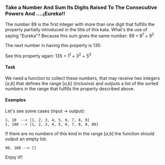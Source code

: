 ### Take a Number And Sum Its Digits Raised To The Consecutive Powers And ....¡Eureka!!
The number 89 is the first integer with more than one digit that fulfills the property partially introduced in the title of this kata. What's the use of saying "Eureka"? Because this sum gives the same number: 
89 = 8<sup>1</sup> + 9<sup>2</sup>

The next number in having this property is 
135:

See this property again: 
135 = 1<sup>1</sup> + 3<sup>2</sup> + 5<sup>3</sup>


#### Task
We need a function to collect these numbers, that may receive two integers 
[_a_,_b_] that defines the range [_a_,_b_] (inclusive) and outputs a list of the sorted numbers in the range that fulfills the property described above.

#### Examples
Let's see some cases (input -> output):
```
1, 10  --> [1, 2, 3, 4, 5, 6, 7, 8, 9]
1, 100 --> [1, 2, 3, 4, 5, 6, 7, 8, 9, 89]
```
If there are no numbers of this kind in the range 
[_a_,_b_] the function should output an empty list.
```
90, 100 --> []
```
Enjoy it!!